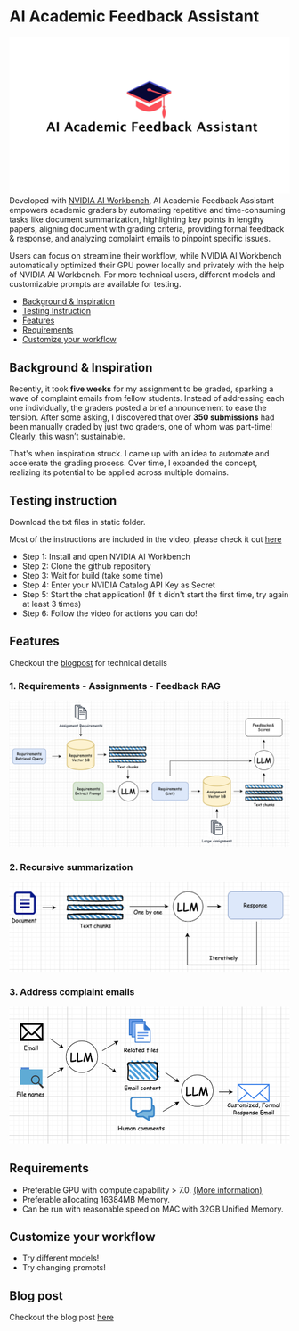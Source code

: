 # AI Academic Feedback Assistant

![Main Image](static/main.jpg)
Developed with [NVIDIA AI Workbench](https://www.nvidia.com/en-au/deep-learning-ai/solutions/data-science/workbench/), AI Academic Feedback Assistant empowers academic graders by automating repetitive and time-consuming tasks like document summarization, highlighting key points in lengthy papers, aligning document with grading criteria, providing formal feedback & response, and analyzing complaint emails to pinpoint specific issues. 

Users can focus on streamline their workflow, while NVIDIA AI Workbench automatically optimized their GPU power locally and privately with the help of NVIDIA AI Workbench. For more technical users, different models and customizable prompts are available for testing.

* [Background & Inspiration](#background-inspiration)
* [Testing Instruction](#testing-instruction)
* [Features](#features)
* [Requirements](#requirements)
* [Customize your workflow](#customize-your-workflow)

## Background & Inspiration

Recently, it took **five weeks** for my assignment to be graded, sparking a wave of complaint emails from fellow students. Instead of addressing each one individually, the graders posted a brief announcement to ease the tension. After some asking, I discovered that over **350 submissions** had been manually graded by just two graders, one of whom was part-time! Clearly, this wasn’t sustainable.

That's when inspiration struck. I came up with an idea to automate and accelerate the grading process. Over time, I expanded the concept, realizing its potential to be applied across multiple domains.

## Testing instruction

  Download the txt files in static folder.

  Most of the instructions are included in the video, please check it out [here](https://youtu.be/yNRyyJulyBU)

 - Step 1: Install and open NVIDIA AI Workbench
 - Step 2: Clone the github repository
 - Step 3: Wait for build (take some time)
 - Step 4: Enter your NVIDIA Catalog API Key as Secret
 - Step 5: Start the chat application! (If it didn't start the first time, try again at least 3 times)
 - Step 6: Follow the video for actions you can do!


## Features

  Checkout the [blogpost](BLOG.md) for technical details

### 1. Requirements - Assignments - Feedback RAG
![rag](static/requirement-assignment-feedback-rag.png)

### 2. Recursive summarization
![summarization](static/summarization.png)

### 3. Address complaint emails 
![email](static/email.png)

## Requirements

- Preferable GPU with compute capability > 7.0. [(More information)](https://developer.nvidia.com/cuda-gpus)
- Preferable allocating 16384MB Memory.
- Can be run with reasonable speed on MAC with 32GB Unified Memory.

## Customize your workflow

  - Try different models!
  - Try changing prompts!

## Blog post
Checkout the blog post [here](BLOG.md)

